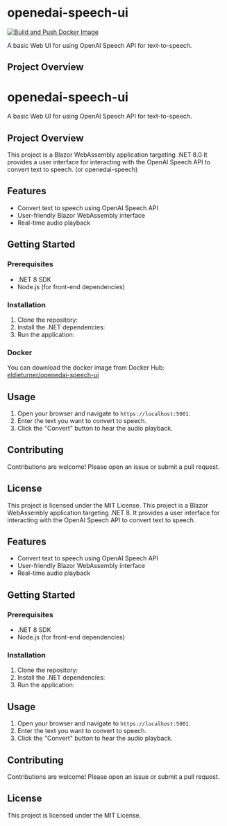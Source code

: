 # openedai-speech-ui

[![Build and Push Docker Image](https://github.com/EldieTurner/openedai-speech-ui/actions/workflows/docker-build.yml/badge.svg?branch=main)](https://github.com/EldieTurner/openedai-speech-ui/actions/workflows/docker-build.yml)

A basic Web UI for using OpenAI Speech API for text-to-speech.

## Project Overview
# openedai-speech-ui
A basic Web UI for using OpenAI Speech API for text-to-speech.

## Project Overview
This project is a Blazor WebAssembly application targeting .NET 8.0 It provides a user interface for interacting with the OpenAI Speech API to convert text to speech. (or openedai-speech)

## Features
- Convert text to speech using OpenAI Speech API
- User-friendly Blazor WebAssembly interface
- Real-time audio playback

## Getting Started
### Prerequisites
- .NET 8 SDK
- Node.js (for front-end dependencies)

### Installation
1. Clone the repository:
2. Install the .NET dependencies:
3. Run the application:

### Docker
You can download the docker image from Docker Hub: [eldieturner/openedai-speech-ui](https://hub.docker.com/r/eldieturner/openedai-speech-ui)

## Usage
1. Open your browser and navigate to `https://localhost:5001`.
2. Enter the text you want to convert to speech.
3. Click the "Convert" button to hear the audio playback.

## Contributing
Contributions are welcome! Please open an issue or submit a pull request.

## License
This project is licensed under the MIT License.
This project is a Blazor WebAssembly application targeting .NET 8. It provides a user interface for interacting with the OpenAI Speech API to convert text to speech.

## Features
- Convert text to speech using OpenAI Speech API
- User-friendly Blazor WebAssembly interface
- Real-time audio playback

## Getting Started
### Prerequisites
- .NET 8 SDK
- Node.js (for front-end dependencies)

### Installation
1. Clone the repository:
2. Install the .NET dependencies:
3. Run the application:
## Usage
1. Open your browser and navigate to `https://localhost:5001`.
2. Enter the text you want to convert to speech.
3. Click the "Convert" button to hear the audio playback.

## Contributing
Contributions are welcome! Please open an issue or submit a pull request.

## License
This project is licensed under the MIT License.

